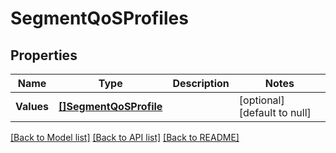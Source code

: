 # SegmentQoSProfiles

## Properties
Name | Type | Description | Notes
------------ | ------------- | ------------- | -------------
**Values** | [**[]SegmentQoSProfile**](SegmentQoSProfile.md) |  | [optional] [default to null]

[[Back to Model list]](../README.md#documentation-for-models) [[Back to API list]](../README.md#documentation-for-api-endpoints) [[Back to README]](../README.md)


